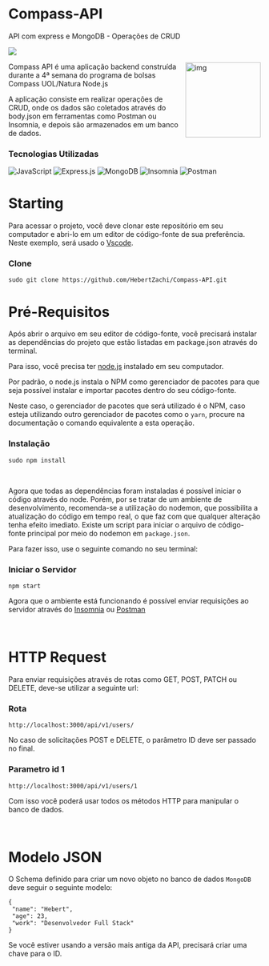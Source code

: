 # Compass-API
API com express e MongoDB - Operações de CRUD

<a href="./LICENSE.md"><img src="https://img.shields.io/badge/license-MIT-blue.svg"></a>

<img src="https://s3.amazonaws.com/gupy5/production/companies/417/career/35254/images/2021-11-05_19-02_logo.png" alt="img" align="right" width="150px">

Compass API é uma aplicação backend construída durante a 4ª semana do programa de bolsas Compass UOL/Natura Node.js

A aplicação consiste em realizar operações de CRUD, onde os dados são coletados através do body.json em ferramentas como Postman ou Insomnia, e depois são armazenados em um banco de dados.

### Tecnologias Utilizadas

![JavaScript](https://img.shields.io/badge/javascript-%23323330.svg?style=flat&logo=javascript&logoColor=%23F7DF1E)
![Express.js](https://img.shields.io/badge/express.js-%23404d59.svg?style=flat&logo=express&logoColor=%2361DAFB)
![MongoDB](https://img.shields.io/badge/MongoDB-%234ea94b.svg?style=flat&logo=mongodb&logoColor=white)
![Insomnia](https://img.shields.io/badge/Insomnia-black?style=flat&logo=insomnia&logoColor=5849BE) 
![Postman](https://img.shields.io/badge/Postman-FF6C37?style=flat&logo=postman&logoColor=white)

# Starting

Para acessar o projeto, você deve clonar este repositório em seu computador e abri-lo em um editor de código-fonte de sua preferência. Neste exemplo, será usado o [Vscode](https://code.visualstudio.com/).

### Clone
    sudo git clone https://github.com/HebertZachi/Compass-API.git

# Pré-Requisitos

Após abrir o arquivo em seu editor de código-fonte, você precisará instalar as dependências do projeto que estão listadas em package.json através do terminal.

Para isso, você precisa ter [node.js](https://nodejs.org/en/) instalado em seu computador.

Por padrão, o node.js instala o NPM como gerenciador de pacotes para que seja possível instalar e importar pacotes dentro do seu código-fonte.

Neste caso, o gerenciador de pacotes que será utilizado é o NPM, caso esteja utilizando outro gerenciador de pacotes como o `yarn`, procure na documentação o comando equivalente a esta operação.

### Instalação
    sudo npm install

<br>

Agora que todas as dependências foram instaladas é possível iniciar o código através do node. Porém, por se tratar de um ambiente de desenvolvimento, recomenda-se a utilização do nodemon, que possibilita a atualização do código em tempo real, o que faz com que qualquer alteração tenha efeito imediato. Existe um script para iniciar o arquivo de código-fonte principal por meio do nodemon em `package.json`.

Para fazer isso, use o seguinte comando no seu terminal:

### Iniciar o Servidor 
    npm start
 
Agora que o ambiente está funcionando é possível enviar requisições ao servidor através do [Insomnia](https://insomnia.rest/download) ou [Postman](https://www.postman.com/)

<br>

# HTTP Request

Para enviar requisições através de rotas como GET, POST, PATCH ou DELETE, deve-se utilizar a seguinte url:

### Rota
    http://localhost:3000/api/v1/users/

No caso de solicitações POST e DELETE, o parâmetro ID deve ser passado no final.

### Parametro id 1
    http://localhost:3000/api/v1/users/1

Com isso você poderá usar todos os métodos HTTP para manipular o banco de dados.

<br>

# Modelo JSON

O Schema definido para criar um novo objeto no banco de dados `MongoDB` deve seguir o seguinte modelo:

    {
     "name": "Hebert",
     "age": 23,
     "work": "Desenvolvedor Full Stack"
    }

Se você estiver usando a versão mais antiga da API, precisará criar uma chave para o ID.

